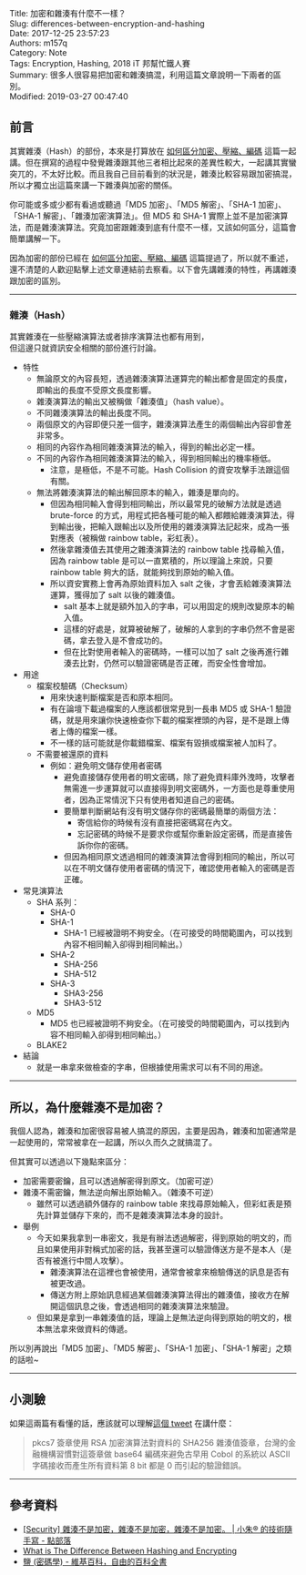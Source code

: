 Title: 加密和雜湊有什麼不一樣？  
Slug: differences-between-encryption-and-hashing  
Date: 2017-12-25 23:57:23  
Authors: m157q  
Category: Note  
Tags: Encryption, Hashing, 2018 iT 邦幫忙鐵人賽  
Summary: 很多人很容易把加密和雜湊搞混，利用這篇文章說明一下兩者的區別。  
Modified: 2019-03-27 00:47:40  
  
  
## 前言  
  
其實雜湊（Hash）的部份，本來是打算放在 [如何區分加密、壓縮、編碼](/posts/2017/12/23/differences-between-encryption-compression-and-encoding/) 這篇一起講。但在撰寫的過程中發覺雜湊跟其他三者相比起來的差異性較大，一起講其實蠻突兀的，不太好比較。而且我自己目前看到的狀況是，雜湊比較容易跟加密搞混，所以才獨立出這篇來講一下雜湊與加密的關係。  
  
你可能或多或少都有看過或聽過「MD5 加密」、「MD5 解密」、「SHA-1 加密」、「SHA-1 解密」、「雜湊加密演算法」。但 MD5 和 SHA-1 實際上並不是加密演算法，而是雜湊演算法。究竟加密跟雜湊到底有什麼不一樣，又該如何區分，這篇會簡單講解一下。  
  
因為加密的部份已經在 [如何區分加密、壓縮、編碼](/posts/2017/12/23/differences-between-encryption-compression-and-encoding/) 這篇提過了，所以就不重述，還不清楚的人歡迎點擊上述文章連結前去察看。以下會先講雜湊的特性，再講雜湊跟加密的區別。  
  
---  
  
### 雜湊（Hash）  
  
其實雜湊在一些壓縮演算法或者排序演算法也都有用到，  
但這邊只就資訊安全相關的部份進行討論。  
  
+ 特性  
    + 無論原文的內容長短，透過雜湊演算法運算完的輸出都會是固定的長度，即輸出的長度不受原文長度影響。  
    + 雜湊演算法的輸出又被稱做「雜湊值」（hash value）。  
    + 不同雜湊演算法的輸出長度不同。  
    + 兩個原文的內容即便只差一個字，雜湊演算法產生的兩個輸出內容卻會差非常多。  
    + 相同的內容作為相同雜湊演算法的輸入，得到的輸出必定一樣。  
    + 不同的內容作為相同雜湊演算法的輸入，得到相同輸出的機率極低。  
        + 注意，是極低，不是不可能。Hash Collision 的資安攻擊手法跟這個有關。  
    + 無法將雜湊演算法的輸出解回原本的輸入，雜湊是單向的。  
        + 但因為相同輸入會得到相同輸出，所以最常見的破解方法就是透過 brute-force 的方式，用程式把各種可能的輸入都餵給雜湊演算法，得到輸出後，把輸入跟輸出以及所使用的雜湊演算法記起來，成為一張對應表（被稱做 rainbow table，彩虹表）。  
        + 然後拿雜湊值去其使用之雜湊演算法的 rainbow table 找尋輸入值，因為 rainbow table 是可以一直累積的，所以理論上來說，只要 rainbow table 夠大的話，就能夠找到原始的輸入值。  
        + 所以資安實務上會再為原始資料加入 salt 之後，才會丟給雜湊演算法運算，獲得加了 salt 以後的雜湊值。  
            + salt 基本上就是額外加入的字串，可以用固定的規則改變原本的輸入值。  
            + 這樣的好處是，就算被破解了，破解的人拿到的字串仍然不會是密碼，拿去登入是不會成功的。  
            + 但在比對使用者輸入的密碼時，一樣可以加了 salt 之後再進行雜湊去比對，仍然可以驗證密碼是否正確，而安全性會增加。  
+ 用途  
    + 檔案校驗碼（Checksum）  
        + 用來快速判斷檔案是否和原本相同。  
        + 有在論壇下載過檔案的人應該都很常見到一長串 MD5 或 SHA-1 驗證碼，就是用來讓你快速檢查你下載的檔案裡頭的內容，是不是跟上傳者上傳的檔案一樣。  
        + 不一樣的話可能就是你載錯檔案、檔案有毀損或檔案被人加料了。  
    + 不需要被還原的資料  
        + 例如：避免明文儲存使用者密碼  
            + 避免直接儲存使用者的明文密碼，除了避免資料庫外洩時，攻擊者無需進一步運算就可以直接得到明文密碼外，一方面也是尊重使用者，因為正常情況下只有使用者知道自己的密碼。  
            + 要簡單判斷網站有沒有明文儲存你的密碼最簡單的兩個方法：  
                + 寄信給你的時候有沒有直接把密碼寫在內文。  
                + 忘記密碼的時候不是要求你或幫你重新設定密碼，而是直接告訴你你的密碼。  
            + 但因為相同原文透過相同的雜湊演算法會得到相同的輸出，所以可以在不明文儲存使用者密碼的情況下，確認使用者輸入的密碼是否正確。  
+ 常見演算法  
    + SHA 系列：  
        + SHA-0  
        + SHA-1  
            + SHA-1 已經被證明不夠安全。（在可接受的時間範圍內，可以找到內容不相同輸入卻得到相同輸出。）  
        + SHA-2  
            + SHA-256  
            + SHA-512  
        + SHA-3  
            + SHA3-256  
            + SHA3-512  
    + MD5  
        + MD5 也已經被證明不夠安全。（在可接受的時間範圍內，可以找到內容不相同輸入卻得到相同輸出。）  
    + BLAKE2  
+ 結論  
    + 就是一串拿來做檢查的字串，但根據使用需求可以有不同的用途。  
  
---  
  
## 所以，為什麼雜湊不是加密？  
  
我個人認為，雜湊和加密很容易被人搞混的原因，主要是因為，雜湊和加密通常是一起使用的，常常被拿在一起講，所以久而久之就搞混了。  
  
但其實可以透過以下幾點來區分：  
  
+ 加密需要密鑰，且可以透過解密得到原文。（加密可逆）  
+ 雜湊不需密鑰，無法逆向解出原始輸入。（雜湊不可逆）  
    + 雖然可以透過額外儲存的 rainbow table 來找尋原始輸入，但彩虹表是預先計算並儲存下來的，而不是雜湊演算法本身的設計。  
+ 舉例  
    + 今天如果我拿到一串密文，我是有辦法透過解密，得到原始的明文的，而且如果使用非對稱式加密的話，我甚至還可以驗證傳送方是不是本人（是否有被進行中間人攻擊）。  
        + 雜湊演算法在這裡也會被使用，通常會被拿來檢驗傳送的訊息是否有被更改過。  
        + 傳送方附上原始訊息經過某個雜湊演算法得出的雜湊值，接收方在解開這個訊息之後，會透過相同的雜湊演算法來驗證。  
    + 但如果是拿到一串雜湊值的話，理論上是無法逆向得到原始的明文的，根本無法拿來做資料的傳遞。  
  
所以別再說出「MD5 加密」、「MD5 解密」、「SHA-1 加密」、「SHA-1 解密」之類的話啦~  
  
---  
  
## 小測驗  
  
如果這兩篇有看懂的話，應該就可以理解[這個 tweet](https://mobile.twitter.com/orsonwang/status/944400953591021568) 在講什麼：  
  
> pkcs7 簽章使用 RSA 加密演算法對資料的 SHA256 雜湊值簽章，台灣的金融機構習慣對這簽章做 base64 編碼來避免古早用 Cobol 的系統以 ASCII 字碼接收而產生所有資料第 8 bit 都是 0 而引起的驗證錯誤。  
  
---  
  
## 參考資料  
  
+ [\[Security\] 雜湊不是加密，雜湊不是加密，雜湊不是加密。 | 小朱® 的技術隨手寫 - 點部落](https://dotblogs.com.tw/regionbbs/2017/09/21/hashing_is_not_encryption)  
+ [What is The Difference Between Hashing and Encrypting](https://www.securityinnovationeurope.com/blog/page/whats-the-difference-between-hashing-and-encrypting)  
+ [鹽 (密碼學) - 維基百科，自由的百科全書](https://zh.wikipedia.org/zh-tw/%E7%9B%90_(%E5%AF%86%E7%A0%81%E5%AD%A6))  
